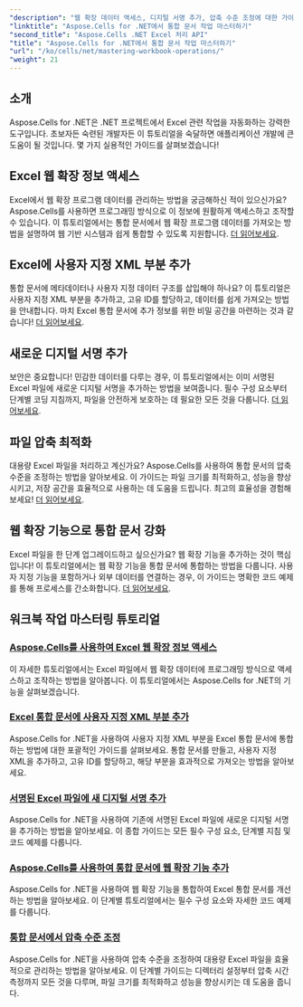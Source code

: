 ```yaml
---
"description": "웹 확장 데이터 액세스, 디지털 서명 추가, 압축 수준 조정에 대한 가이드를 포함하여 .NET용 Aspose.Cells 튜토리얼의 엄선된 목록을 살펴보세요."
"linktitle": "Aspose.Cells for .NET에서 통합 문서 작업 마스터하기"
"second_title": "Aspose.Cells .NET Excel 처리 API"
"title": "Aspose.Cells for .NET에서 통합 문서 작업 마스터하기"
"url": "/ko/cells/net/mastering-workbook-operations/"
"weight": 21
---
```


## 소개

Aspose.Cells for .NET은 .NET 프로젝트에서 Excel 관련 작업을 자동화하는 강력한 도구입니다. 초보자든 숙련된 개발자든 이 튜토리얼을 숙달하면 애플리케이션 개발에 큰 도움이 될 것입니다. 몇 가지 실용적인 가이드를 살펴보겠습니다!  

## Excel 웹 확장 정보 액세스  

Excel에서 웹 확장 프로그램 데이터를 관리하는 방법을 궁금해하신 적이 있으신가요? Aspose.Cells를 사용하면 프로그래밍 방식으로 이 정보에 원활하게 액세스하고 조작할 수 있습니다. 이 튜토리얼에서는 통합 문서에서 웹 확장 프로그램 데이터를 가져오는 방법을 설명하여 웹 기반 시스템과 쉽게 통합할 수 있도록 지원합니다. [더 읽어보세요](./accessing-excel-web-extension-information/).  

## Excel에 사용자 지정 XML 부분 추가  

통합 문서에 메타데이터나 사용자 지정 데이터 구조를 삽입해야 하나요? 이 튜토리얼은 사용자 지정 XML 부분을 추가하고, 고유 ID를 할당하고, 데이터를 쉽게 가져오는 방법을 안내합니다. 마치 Excel 통합 문서에 추가 정보를 위한 비밀 공간을 마련하는 것과 같습니다! [더 읽어보세요](./add-custom-xml-parts/).  

## 새로운 디지털 서명 추가  

보안은 중요합니다! 민감한 데이터를 다루는 경우, 이 튜토리얼에서는 이미 서명된 Excel 파일에 새로운 디지털 서명을 추가하는 방법을 보여줍니다. 필수 구성 요소부터 단계별 코딩 지침까지, 파일을 안전하게 보호하는 데 필요한 모든 것을 다룹니다. [더 읽어보세요](./adding-new-digital-signature-to-signed-excel-file/).  

## 파일 압축 최적화  

대용량 Excel 파일을 처리하고 계신가요? Aspose.Cells를 사용하여 통합 문서의 압축 수준을 조정하는 방법을 알아보세요. 이 가이드는 파일 크기를 최적화하고, 성능을 향상시키고, 저장 공간을 효율적으로 사용하는 데 도움을 드립니다. 최고의 효율성을 경험해 보세요! [더 읽어보세요](./adjusting-compression-level/). 
 
## 웹 확장 기능으로 통합 문서 강화  

Excel 파일을 한 단계 업그레이드하고 싶으신가요? 웹 확장 기능을 추가하는 것이 핵심입니다! 이 튜토리얼에서는 웹 확장 기능을 통합 문서에 통합하는 방법을 다룹니다. 사용자 지정 기능을 포함하거나 외부 데이터를 연결하는 경우, 이 가이드는 명확한 코드 예제를 통해 프로세스를 간소화합니다. [더 읽어보세요](./adding-web-extension/).  

## 워크북 작업 마스터링 튜토리얼
### [Aspose.Cells를 사용하여 Excel 웹 확장 정보 액세스](./accessing-excel-web-extension-information/)
이 자세한 튜토리얼에서는 Excel 파일에서 웹 확장 데이터에 프로그래밍 방식으로 액세스하고 조작하는 방법을 알아봅니다. 이 튜토리얼에서는 Aspose.Cells for .NET의 기능을 살펴보겠습니다.
### [Excel 통합 문서에 사용자 지정 XML 부분 추가](./add-custom-xml-parts/)
Aspose.Cells for .NET을 사용하여 사용자 지정 XML 부분을 Excel 통합 문서에 통합하는 방법에 대한 포괄적인 가이드를 살펴보세요. 통합 문서를 만들고, 사용자 지정 XML을 추가하고, 고유 ID를 할당하고, 해당 부분을 효과적으로 가져오는 방법을 알아보세요.
### [서명된 Excel 파일에 새 디지털 서명 추가](./adding-new-digital-signature-to-signed-excel-file/)
Aspose.Cells for .NET을 사용하여 기존에 서명된 Excel 파일에 새로운 디지털 서명을 추가하는 방법을 알아보세요. 이 종합 가이드는 모든 필수 구성 요소, 단계별 지침 및 코드 예제를 다룹니다.
### [Aspose.Cells를 사용하여 통합 문서에 웹 확장 기능 추가](./adding-web-extension/)
Aspose.Cells for .NET을 사용하여 웹 확장 기능을 통합하여 Excel 통합 문서를 개선하는 방법을 알아보세요. 이 단계별 튜토리얼에서는 필수 구성 요소와 자세한 코드 예제를 다룹니다.
### [통합 문서에서 압축 수준 조정](./adjusting-compression-level/)
Aspose.Cells for .NET을 사용하여 압축 수준을 조정하여 대용량 Excel 파일을 효율적으로 관리하는 방법을 알아보세요. 이 단계별 가이드는 디렉터리 설정부터 압축 시간 측정까지 모든 것을 다루며, 파일 크기를 최적화하고 성능을 향상시키는 데 도움을 줍니다.